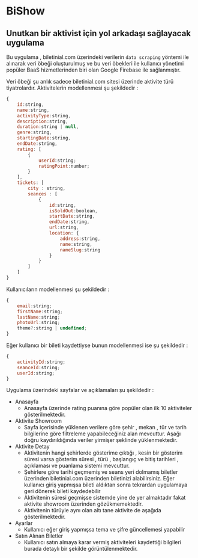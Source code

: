 # BiShow

## Unutkan bir aktivist için yol arkadaşı sağlayacak uygulama

Bu uygulama , biletinial.com üzerindeki verilerin `data scraping` yöntemi ile alınarak veri öbeği oluşturulmuş ve bu veri öbekleri ile kullanıcı yönetimi popüler BaaS hizmetlerinden biri olan Google Firebase ile sağlanmıştır.

Veri öbeği şu anlık sadece biletinial.com sitesi üzerinde aktivite türü tiyatrolardır. Aktivitelerin modellenmesi şu şekildedir :

```javascript
{
    id:string,
    name:string,
    activityType:string,
    description:string,
    duration:string | null,
    genre:string,
    startingDate:string,
    endDate:string,
    rating: [
        {
            userId:string;
            ratingPoint:number;
        }
    ],
    tickets: [
        city : string,
        seances : [
            {
                id:string,
                isSoldOut:boolean,
                startDate:string,
                endDate:string,
                url:string,
                location: {
                    address:string,
                    name:string,
                    nameSlug:string
                }
            }
        ]
    ]
}
```

Kullanıcıların modellenmesi şu şekildedir :
```javascript
{
    email:string;
    firstName:string;
    lastName:string;
    photoUrl:string;
    theme?:string | undefined;
}
```

Eğer kullanıcı bir bileti kaydettiyse bunun modellenmesi ise şu şekildedir :

```javascript
{
    activityId:string;
    seanceId:string;
    userId:string;
}
```

Uygulama üzerindeki sayfalar ve açıklamaları şu şekildedir :
- Anasayfa
    - Anasayfa üzerinde rating puanına göre popüler olan ilk 10 aktiviteler gösterilmektedir.
- Aktivite Showroom
    - Sayfa içerisinde yüklenen verilere göre şehir , mekan , tür ve tarih bilgilerine göre filtreleme yapabileceğiniz alan mevcuttur. Aşağı doğru kaydırıldığında veriler yirmişer şeklinde yüklenmektedir.
- Aktivite Detay
    - Aktivitenin hangi şehirlerde gösterime çıktığı , kesin bir gösterim süresi varsa gösterim süresi , türü , başlangıç ve bitiş tarihleri , açıklaması ve puanlama sistemi mevcuttur.
    - Şehirlere göre tarihi geçmemiş ve seans yeri dolmamış biletler üzerinden biletinial.com üzerinden biletinizi alabilirsiniz. Eğer kullanıcı giriş yapmışsa bileti aldıktan sonra tekrardan uygulamaya geri dönerek bileti kaydedebilir
    - Aktivitenin süresi geçmişse sistemde yine de yer almaktadır fakat aktivite showroom üzerinden gözükmemektedir.
    - Aktivitenin türüyle aynı olan altı tane aktivite de aşağıda gösterilmektedir.
- Ayarlar
    - Kullanıcı eğer giriş yapmışsa tema ve şifre güncellemesi yapabilir
- Satın Alınan Biletler
    - Kullanıcı satın almaya karar vermiş aktiviteleri kaydettiği bilgileri burada detaylı bir şekilde görüntülenmektedir.
